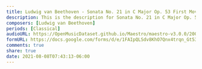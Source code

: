 ```yaml
---
title: Ludwig van Beethoven - Sonata No. 21 in C Major Op. 53 First Movement (5)
description: This is the description for Sonata No. 21 in C Major Op. 53 First Movement by Ludwig van Beethoven
composers: [Ludwig van Beethoven]
periods: [Classical]
audioURL: https://OpenMusicDataset.github.io/Maestro/maestro-v3.0.0/2008/MIDI-Unprocessed_15_R1_2008_01-04_ORIG_MID--AUDIO_15_R1_2008_wav--2.midi
formURL: https://docs.google.com/forms/d/e/1FAIpQLSdv8KhO7Qnx4trqn_Gt53_764Le3LG3CIWr2wrEpQ8h8VJUHw/viewform
comments: true
share: true
date: 2021-08-08T07:43:13-06:00
---
```

